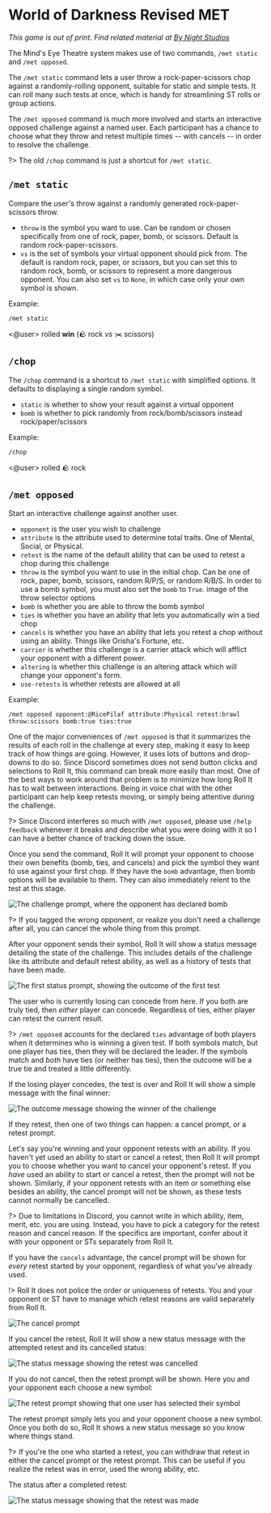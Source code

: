 # World of Darkness Revised MET

*This game is out of print. Find related material at [By Night Studios](https://bynightstudios.com/)*

The Mind's Eye Theatre system makes use of two commands, `/met static` and `/met opposed`.

The `/met static` command lets a user throw a rock-paper-scissors chop against a randomly-rolling opponent, suitable for static and simple tests. It can roll many such tests at once, which is handy for streamlining ST rolls or group actions.

The `/met opposed` command is much more involved and starts an interactive opposed challenge against a named user. Each participant has a chance to choose what they throw and retest multiple times -- with cancels -- in order to resolve the challenge.

?> The old `/chop` command is just a shortcut for `/met static`.

## `/met static`

Compare the user's throw against a randomly generated rock-paper-scissors throw.

* `throw` is the symbol you want to use. Can be random or chosen specifically from one of rock, paper, bomb, or scissors. Default is random rock-paper-scissors.
* `vs` is the set of symbols your virtual opponent should pick from. The default is random rock, paper, or scissors, but you can set this to random rock, bomb, or scissors to represent a more dangerous opponent. You can also set `vs` to `None`, in which case only your own symbol is shown.

<!-- panels:start -->
<!-- panels:title -->
Example:
<!-- div:left-panel -->
```invocation
/met static
```
<!-- div:right-panel -->
<@user> rolled **win** (:rock: rock _vs_ :scissors: scissors)
<!-- panels:end -->

## `/chop`

The `/chop` command is a shortcut to `/met static` with simplified options. It defaults to displaying a single random symbol.

* `static` is whether to show your result against a virtual opponent
* `bomb` is whether to pick randomly from rock/bomb/scissors instead rock/paper/scissors

<!-- panels:start -->
<!-- panels:title -->
Example:
<!-- div:left-panel -->
```invocation
/chop
```
<!-- div:right-panel -->
<@user> rolled :rock: rock
<!-- panels:end -->

## `/met opposed`

Start an interactive challenge against another user.

* `opponent` is the user you wish to challenge
* `attribute` is the attribute used to determine total traits. One of Mental, Social, or Physical.
* `retest` is the name of the default ability that can be used to retest a chop during this challenge
* `throw` is the symbol you want to use in the initial chop. Can be one of rock, paper, bomb, scissors, random R/P/S, or random R/B/S. In order to use a bomb symbol, you must also set the `bomb` to `True`.
    image of the throw selector options
* `bomb` is whether you are able to throw the bomb symbol
* `ties` is whether you have an ability that lets you automatically win a tied chop
* `cancels` is whether you have an ability that lets you retest a chop without using an ability. Things like Orisha's Fortune, etc.
* `carrier` is whether this challenge is a carrier attack which will afflict your opponent with a different power.
* `altering` is whether this challenge is an altering attack which will change your opponent's form.
* `use-retests` is whether retests are allowed at all

Example:

```invocation
/met opposed opponent:@RicePilaf attribute:Physical retest:brawl throw:scissors bomb:true ties:true
```

One of the major conveniences of `/met opposed` is that it summarizes the results of each roll in the challenge at every step, making it easy to keep track of how things are going. However, it uses lots of buttons and drop-downs to do so. Since Discord sometimes does not send button clicks and selections to Roll It, this command can break more easily than most. One of the best ways to work around that problem is to minimize how long Roll It has to wait between interactions. Being in voice chat with the other participant can help keep retests moving, or simply being attentive during the challenge.

?> Since Discord interferes so much with `/met opposed`, please use `/help feedback` whenever it breaks and describe what you were doing with it so I can have a better chance of tracking down the issue.

Once you send the command, Roll It will prompt your opponent to choose their own benefits (bomb, ties, and cancels) and pick the symbol they want to use against your first chop. If they have the `bomb` advantage, then bomb options will be available to them. They can also immediately relent to the test at this stage.

![The challenge prompt, where the opponent has declared bomb](../_images/examples/met/initial.png)

?> If you tagged the wrong opponent, or realize you don't need a challenge after all, you can cancel the whole thing from this prompt.

After your opponent sends their symbol, Roll It will show a status message detailing the state of the challenge. This includes details of the challenge like its attribute and default retest ability, as well as a history of tests that have been made.

![The first status prompt, showing the outcome of the first test](../_images/examples/met/status.png)

The user who is currently losing can concede from here. If you both are truly tied, then *either* player can concede. Regardless of ties, either player can retest the current result.

?> `/met opposed` accounts for the declared `ties` advantage of both players when it determines who is winning a given test. If both symbols match, but one player has ties, then they will be declared the leader. If the symbols match and *both* have ties (or neither has ties), then the outcome will be a true tie and treated a little differently.

If the losing player concedes, the test is over and Roll It will show a simple message with the final winner:

![The outcome message showing the winner of the challenge](../_images/examples/met/outcome.png)

If they retest, then one of two things can happen: a cancel prompt, or a retest prompt.

Let's say you're winning and your opponent retests with an ability. If you haven't yet used an ability to start or cancel a retest, then Roll It will prompt you to choose whether you want to cancel your opponent's retest. If you *have* used an ability to start or cancel a retest, then the prompt will not be shown. Similarly, if your opponent retests with an item or something else besides an ability, the cancel prompt will not be shown, as these tests cannot normally be cancelled.

?> Due to limitations in Discord, you cannot write in which ability, item, merit, etc. you are using. Instead, you have to pick a category for the retest reason and cancel reason. If the specifics are important, confer about it with your opponent or STs separately from Roll It.

If you have the `cancels` advantage, the cancel prompt will be shown for *every* retest started by your opponent, regardless of what you've already used.

!> Roll It does not police the order or uniqueness of retests. You and your opponent or ST have to manage which retest reasons are valid separately from Roll It.

![The cancel prompt](../_images/examples/met/cancel.png)

If you cancel the retest, Roll It will show a new status message with the attempted retest and its cancelled status:

![The status message showing the retest was cancelled](../_images/examples/met/status_cancelled.png)

If you do not cancel, then the retest prompt will be shown. Here you and your opponent each choose a new symbol:

![The retest prompt showing that one user has selected their symbol](../_images/examples/met/retest.png)

The retest prompt simply lets you and your opponent choose a new symbol. Once you both do so, Roll It shows a new status message so you know where things stand.

?> If you're the one who started a retest, you can withdraw that retest in either the cancel prompt or the retest prompt. This can be useful if you realize the retest was in error, used the wrong ability, etc.

The status after a completed retest:

![The status message showing that the retest was made](../_images/examples/met/status_retested.png)
